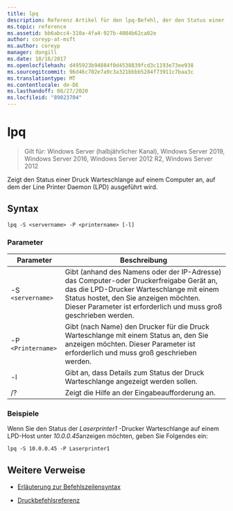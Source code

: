 ```yaml
---
title: lpq
description: Referenz Artikel für den lpq-Befehl, der den Status einer Druck Warteschlange auf einem Computer anzeigt, auf dem der liniendrucksdaemon (LPD) ausgeführt wird.
ms.topic: reference
ms.assetid: bb6abcc4-310a-4fa4-927b-4084b62ca02e
author: coreyp-at-msft
ms.author: coreyp
manager: dongill
ms.date: 10/16/2017
ms.openlocfilehash: d495923b94884f0d4538839fcd3c1193e73ee938
ms.sourcegitcommit: 96d46c702e7a9c3a321bbbb5284f73911c7baa3c
ms.translationtype: MT
ms.contentlocale: de-DE
ms.lasthandoff: 08/27/2020
ms.locfileid: "89023704"
---
```

# <a name="lpq"></a>lpq

> Gilt für: Windows Server (halbjährlicher Kanal), Windows Server 2019, Windows Server 2016, Windows Server 2012 R2, Windows Server 2012

Zeigt den Status einer Druck Warteschlange auf einem Computer an, auf dem der Line Printer Daemon (LPD) ausgeführt wird.

## <a name="syntax"></a>Syntax

```
lpq -S <servername> -P <printername> [-l]
```

### <a name="parameters"></a>Parameter

| Parameter | Beschreibung |
| --------- | ----------- |
| -S `<servername>` | Gibt (anhand des Namens oder der IP-Adresse) das Computer-oder Druckerfreigabe Gerät an, das die LPD-Drucker Warteschlange mit einem Status hostet, den Sie anzeigen möchten. Dieser Parameter ist erforderlich und muss groß geschrieben werden. |
| -P `<Printername>` | Gibt (nach Name) den Drucker für die Druck Warteschlange mit einem Status an, den Sie anzeigen möchten. Dieser Parameter ist erforderlich und muss groß geschrieben werden. |
| -l | Gibt an, dass Details zum Status der Druck Warteschlange angezeigt werden sollen. |
| /? | Zeigt die Hilfe an der Eingabeaufforderung an. |

### <a name="examples"></a>Beispiele

Wenn Sie den Status der *Laserprinter1* -Drucker Warteschlange auf einem LPD-Host unter *10.0.0.45*anzeigen möchten, geben Sie Folgendes ein:

```
lpq -S 10.0.0.45 -P Laserprinter1
```

## <a name="additional-references"></a>Weitere Verweise

- [Erläuterung zur Befehlszeilensyntax](command-line-syntax-key.md)

- [Druckbefehlsreferenz](print-command-reference.md)
